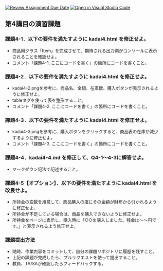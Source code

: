 [![Review Assignment Due Date](https://classroom.github.com/assets/deadline-readme-button-22041afd0340ce965d47ae6ef1cefeee28c7c493a6346c4f15d667ab976d596c.svg)](https://classroom.github.com/a/keWcVjDc)
[![Open in Visual Studio Code](https://classroom.github.com/assets/open-in-vscode-2e0aaae1b6195c2367325f4f02e2d04e9abb55f0b24a779b69b11b9e10269abc.svg)](https://classroom.github.com/online_ide?assignment_repo_id=19496416&assignment_repo_type=AssignmentRepo)
## 第4講目の演習課題
### 課題4-1．以下の要件を満たすように kadai4.html を修正せよ。
* 商品用クラス「Item」を完成させて、期待される出力例がコンソールに表示されることを確認せよ。
* コメント「課題4-1. ここにコードを書く」の箇所にコードを書くこと。

### 課題4-2．以下の要件を満たすように kadai4.html を修正せよ。
* kadai4-2.pngを参考に、商品名、金額、在庫数、購入ボタンが表示されるように修正せよ。
* tableタグを使って表を整形すること。
* コメント「課題4-2. ここにコードを書く」の箇所にコードを書くこと。

### 課題4-3．以下の要件を満たすように kadai4.html を修正せよ。
* kadai4-3.pngを参考に、購入ボタンをクリックすると、商品表の在庫が減少するように修正せよ。
* コメント「課題4-3. ここにコードを書く」の箇所にコードを書くこと。

### 課題4-4．kadai4-4.md を修正して、Q4-1～4-3に解答せよ。
* マークダウン記法で記述すること。

### 課題4-5【オプション】．以下の要件を満たすように kadai4.html を改良せよ。
* 所持金の変数を用意して、商品購入の度にその金額が財布から引かれるように修正せよ。
* 所持金が不足している場合は、商品を購入できないように修正せよ。
* 所持金をページに表示し、購入時に「○○を購入しました。残金は～～円です。」と表示されるよう修正せよ。

### 課題提出方法
* 随時、作業内容をコミットして、自分の課題リポジトリに履歴を残すこと。
* 上記の課題が完成したら、プルリクエストを使って提出すること。
* 教員、TA/SAが確認したらフィードバックする。
